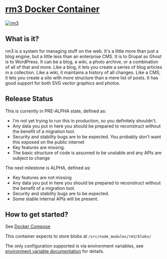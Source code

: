 [rm3 Docker Container](https://hub.docker.com/r/rm3web/rm3/)
============================================================

[![rm3](https://img.shields.io/badge/rm3%20version-0.2.3-3F00FF.svg)](https://github.com/rm3web/rm3)

What is it?
-----------

rm3 is a system for managing stuff on the web. It's a little more than just a blog engine, but a little less than an enterprise CMS. It is to Drupal as Ghost is to WordPress. It can be a blog, a wiki, a photo archive, or a combination of all of that and more.  Like a blog, it lets you create a series of blog articles in a collection. Like a wiki, it maintains a history of all changes.  Like a CMS, it lets you create a site with more structure than a mere list of posts.  It has good support for both SVG vector graphics and photos.

Release Status
--------------

This is currently in PRE-ALPHA state, defined as:
* I'm not yet trying to run this in production, so you definitely shouldn't.
* Any data you put in here you should be prepared to reconstruct without the benefit of a migration tool.
* Security and stability bugs are to be expected.  You probably don't want this exposed on the public internet
* Key features are missing.
* The basic structure of code is assumed to be unstable and any APIs are subject to change

The next milestone is ALPHA, defined as:
* Key features are not missing
* Any data you put in here you should be prepared to reconstruct without the benefit of a migration tool.
* Security and stability bugs are to be expected.
* Some stable internal APIs will be present.

How to get started?
-------------------

See [Docker Compose](https://github.com/rm3web/rm3-docker-compose)

This container expects to store blobs at `/src/node_modules/rm3/blobs/`

The only configuration supported is via environment variables, see [environment variable documentation](https://github.com/rm3web/rm3/blob/master/docs/env.md) for details.